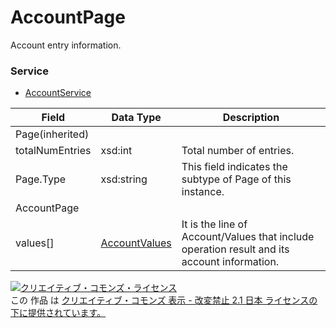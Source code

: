 # AccountPage
Account entry information.
### Service
+ [AccountService](../services/AccountService.md)

| Field | Data Type | Description | 
|---|---|---|
| Page(inherited)|||
| totalNumEntries| xsd:int| Total number of entries. |
| Page.Type| xsd:string| This field indicates the subtype of Page of this instance. |
| AccountPage|||
| values[]| <a href="./AccountValues.md">AccountValues</a>| It is the line of Account/Values that include operation result and its account information. |
<a rel="license" href="http://creativecommons.org/licenses/by-nd/2.1/jp/"><img alt="クリエイティブ・コモンズ・ライセンス" style="border-width:0" src="https://i.creativecommons.org/l/by-nd/2.1/jp/88x31.png" /></a><br />この 作品 は <a rel="license" href="http://creativecommons.org/licenses/by-nd/2.1/jp/">クリエイティブ・コモンズ 表示 - 改変禁止 2.1 日本 ライセンスの下に提供されています。</a>
